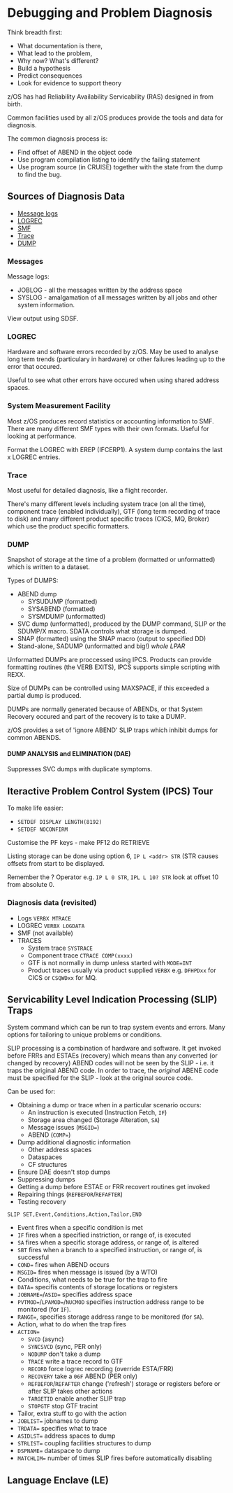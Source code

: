 # Debugging and Problem Diagnosis
Think breadth first:

* What documentation is there, 
* What lead to the problem, 
* Why now? What's different?
* Build a hypothesis
* Predict consequences
* Look for evidence to support theory

z/OS has had Reliability Availability Servicability (RAS) designed in from birth.

Common facilities used by all z/OS produces provide the tools and data for diagnosis.

The common diagnosis process is:

* Find offset of ABEND in the object code
* Use program compilation listing to identify the failing statement
* Use program source (in CRUISE) together with the state from the dump to find the bug.

## Sources of Diagnosis Data
* [Message logs](#messages)
* [LOGREC](#logrec)
* [SMF](#system-measurement-facility)
* [Trace](#trace)
* [DUMP](#dump)

### Messages
Message logs:

* JOBLOG - all the messages written by the address space
* SYSLOG - amalgamation of all messages written by all jobs and other system information.

View output using SDSF.

### LOGREC
Hardware and software errors recorded by z/OS. May be used to analyse long term trends (particulary in hardware) or other failures leading up to the error that occured.

Useful to see what other errors have occured when using shared address spaces.

### System Measurement Facility
Most z/OS produces record statistics or accounting information to SMF. There are many different SMF types with their own formats. Useful for looking at performance.

Format the LOGREC with EREP (IFCERP1). A system dump contains the last x LOGREC entries.

### Trace
Most useful for detailed diagnosis, like a flight recorder.

There's many different levels including system trace (on all the time), component trace (enabled individually), GTF (long term recording of trace to disk) and many different product specific traces (CICS, MQ, Broker) which use the product specific formatters.

### DUMP
Snapshot of storage at the time of a problem (formatted or unformatted) which is written to a dataset.

Types of DUMPS:

* ABEND dump
  * SYSUDUMP (formatted)
  * SYSABEND (formatted)
  * SYSMDUMP (unformatted)
* SVC dump (unformatted), produced by the DUMP command, SLIP or the SDUMP/X macro. SDATA controls what storage is dumped.
* SNAP (formatted) using the SNAP macro (output to specified DD)
* Stand-alone, SADUMP (unformatted and big!) *whole LPAR*

Unformatted DUMPs are proccessed using IPCS. Products can provide formatting routines (the VERB EXITS), IPCS supports simple scripting with REXX.

Size of DUMPs can be controlled using MAXSPACE, if this exceeded a partial dump is produced.

DUMPs are normally generated because of ABENDs, or that System Recovery occured and part of the recovery is to take a DUMP.

z/OS provides a set of 'ignore ABEND' SLIP traps which inhibit dumps for common ABENDS.

#### DUMP ANALYSIS and ELIMINATION (DAE)
Suppresses SVC dumps with duplicate symptoms.

## Iteractive Problem Control System (IPCS) Tour
To make life easier:

* `SETDEF DISPLAY LENGTH(8192)`
* `SETDEF NOCONFIRM`

Customise the PF keys - make PF12 do RETRIEVE

Listing storage can be done using option 6, `IP L <addr> STR` (STR causes offsets from start to be displayed.

Remember the ? Operator e.g. `IP L 0 STR`, `IPL L 10? STR` look at offset 10 from absolute 0.

### Diagnosis data (revisited)
* Logs `VERBX MTRACE`
* LOGREC `VERBX LOGDATA`
* SMF (not available)
* TRACES
  * System trace `SYSTRACE`
  * Component trace `CTRACE COMP(xxxx)`
  * GTF is not normally in dump unless started with `MODE=INT`
  * Product traces usually via product supplied `VERBX` e.g. `DFHPDxx` for CICS or `CSQWDxx` for MQ.

## Servicability Level Indication Processing (SLIP) Traps
System command which can be run to trap system events and errors. Many options for tailoring to unique problems or conditions.

SLIP processing is a combination of hardware and software. It get invoked before FRRs and ESTAEs (recovery) which means than any converted (or changed by recovery) ABEND codes will not be seen by the SLIP - i.e. it traps the original ABEND code. In order to trace, the *original* ABENE code must be specified for the SLIP - look at the original source code.

Can be used for:

* Obtaining a dump or trace when in a particular scenario occurs:
  * An instruction is executed (Instruction Fetch, `IF`)
  * Storage area changed (Storage Alteration, `SA`)
  * Message issues (`MSGID=`)
  * ABEND (`COMP=`)
* Dump additional diagnostic information
  * Other address spaces
  * Dataspaces
  * CF structures
* Ensure DAE doesn't stop dumps
* Suppressing dumps
* Getting a dump before ESTAE or FRR recovert routines get invoked
* Repairing things (`REFBEFOR`/`REFAFTER`)
* Testing recovery

```
SLIP SET,Event,Conditions,Action,Tailor,END
```

* Event fires when a specific condition is met
 * `IF` fires when a specified instriction, or range of, is executed
 * `SA` fires when a specific storage address, or range of, is altered
 * `SBT` fires when a branch to a specified instruction, or range of, is successful
 * `COND=` fires when ABEND occurs
 * `MSGID=` fires when message is issued (by a WTO)
* Conditions, what needs to be true for the trap to fire
 * `DATA=` specifis contents of storage locations or registers
 * `JOBNAME=`/`ASID=` specifies address space
 * `PVTMOD=`/`LPAMOD=`/`NUCMOD` specifies instruction address range to be monitored (for `IF`).
 * `RANGE=`, specifies storage address range to be monitored (for `SA`).
* Action, what to do when the trap fires
 * `ACTION=`
   * `SVCD` (async)
   * `SYNCSVCD` (sync, PER only)
   * `NODUMP` don't take a dump
   * `TRACE` write a trace record to GTF
   * `RECORD` force logrec recording (override ESTA/FRR)
   * `RECOVERY` take a `06F` ABEND (PER only)
   * `REFBEFOR`/`REFAFTER` change ('refresh') storage or registers before or after SLIP takes other actions
   * `TARGETID` enable another SLIP trap
   * `STOPGTF` stop GTF tracint
* Tailor, extra stuff to go with the action
 * `JOBLIST=` jobnames to dump
 * `TRDATA=` specifies what to trace
 * `ASIDLST=` address spaces to dump
 * `STRLIST=` coupling facilities structures to dump
 * `DSPNAME=` dataspace to dump
 * `MATCHLIM=` number of times SLIP fires before automatically disabling

## Language Enclave (LE)
